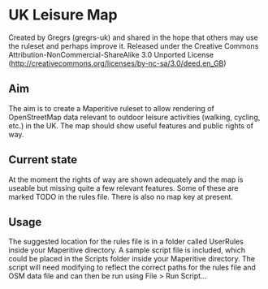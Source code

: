 UK Leisure Map
==============

Created by Gregrs (gregrs-uk) and shared in the hope that others may use the ruleset and perhaps improve it. Released under the Creative Commons Attribution-NonCommercial-ShareAlike 3.0 Unported License (http://creativecommons.org/licenses/by-nc-sa/3.0/deed.en_GB)

Aim
---

The aim is to create a Maperitive ruleset to allow rendering of OpenStreetMap data relevant to outdoor leisure activities (walking, cycling, etc.) in the UK. The map should show useful features and public rights of way.

Current state
-------------

At the moment the rights of way are shown adequately and the map is useable but missing quite a few relevant features. Some of these are marked TODO in the rules file. There is also no map key at present.

Usage
-----

The suggested location for the rules file is in a folder called UserRules inside your Maperitive directory. A sample script file is included, which could be placed in the Scripts folder inside your Maperitive directory. The script will need modifying to reflect the correct paths for the rules file and OSM data file and can then be run using File > Run Script...
